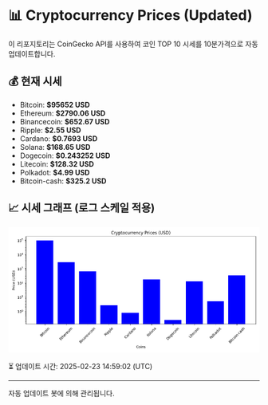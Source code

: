 
# 📊 Cryptocurrency Prices (Updated)

이 리포지토리는 CoinGecko API를 사용하여 코인 TOP 10 시세를 10분가격으로 자동 업데이트합니다.

## 💰 현재 시세
- Bitcoin: **$95652 USD**
- Ethereum: **$2790.06 USD**
- Binancecoin: **$652.67 USD**
- Ripple: **$2.55 USD**
- Cardano: **$0.7693 USD**
- Solana: **$168.65 USD**
- Dogecoin: **$0.243252 USD**
- Litecoin: **$128.32 USD**
- Polkadot: **$4.99 USD**
- Bitcoin-cash: **$325.2 USD**

## 📈 시세 그래프 (로그 스케일 적용)
![Crypto Prices](crypto_prices.png)

⏳ 업데이트 시간: 2025-02-23 14:59:02 (UTC)

---
자동 업데이트 봇에 의해 관리됩니다.
